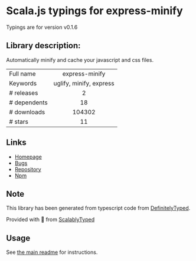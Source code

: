 
# Scala.js typings for express-minify

Typings are for version v0.1.6

## Library description:
Automatically minify and cache your javascript and css files.

|                    |                 |
| ------------------ | :-------------: |
| Full name          | express-minify |
| Keywords           | uglify, minify, express |
| # releases         | 2 |
| # dependents       | 18 |
| # downloads        | 104302 |
| # stars            | 11 |

## Links
- [Homepage](https://github.com/SummerWish/express-minify)
- [Bugs](https://github.com/SummerWish/express-minify/issues)
- [Repository](https://github.com/SummerWish/express-minify)
- [Npm](https://www.npmjs.com/package/express-minify)
    


## Note
This library has been generated from typescript code from [DefinitelyTyped](https://definitelytyped.org).

Provided with :purple_heart: from [ScalablyTyped](https://github.com/oyvindberg/ScalablyTyped)

## Usage
See [the main readme](../../readme.md) for instructions.



